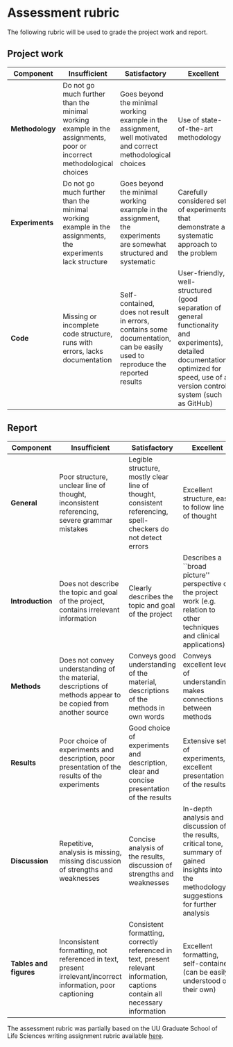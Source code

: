 # Assessment rubric

The following rubric will be used to grade the project work and report.

## Project work
Component  | Insufficient | Satisfactory | Excellent
--- | --- | --- | ---
**Methodology** | Do not go much further than the minimal working example in the assignments, poor or incorrect methodological choices |  Goes beyond the minimal working example in the assignment, well motivated and correct methodological choices | Use of state-of-the-art methodology
**Experiments** | Do not go much further than the minimal working example in the assignments, the experiments lack structure |  Goes beyond the minimal working example in the assignment, the experiments are somewhat structured and systematic | Carefully considered set of experiments that demonstrate a systematic approach to the problem
**Code** | Missing or incomplete code structure, runs with errors, lacks documentation | Self-contained, does not result in errors, contains some documentation, can be easily used to reproduce the reported results | User-friendly, well-structured (good separation of general functionality and experiments), detailed documentation, optimized for speed, use of a version control system (such as GitHub)

## Report
Component  | Insufficient | Satisfactory | Excellent
--- | --- | --- | ---
**General** | Poor structure, unclear line of thought, inconsistent referencing, severe grammar mistakes | Legible structure, mostly clear line of thought, consistent referencing, spell-checkers do not detect errors | Excellent structure, easy to follow line of thought 
**Introduction** | Does not describe the topic and goal of the project, contains irrelevant information | Clearly describes the topic and goal of the project | Describes a ``broad picture'' perspective of the project work (e.g. relation to other techniques and clinical applications)
**Methods** | Does not convey understanding of the material, descriptions of methods appear to be copied from another source | Conveys good understanding of the material, descriptions of the methods in own words | Conveys excellent level of understanding, makes connections between methods
**Results** | Poor choice of experiments and description, poor presentation of the results of the experiments | Good choice of experiments and description, clear and concise presentation of the results | Extensive set of experiments, excellent presentation of the results 
**Discussion** | Repetitive, analysis is missing, missing discussion of strengths and weaknesses | Concise analysis of the results, discussion of strengths and weaknesses | In-depth analysis and discussion of the results, critical tone, summary of gained insights into the methodology, suggestions for further analysis 
**Tables and figures** | Inconsistent formatting, not referenced in text, present irrelevant/incorrect information, poor captioning | Consistent formatting, correctly referenced in text, present relevant information, captions contain all necessary information | Excellent formatting, self-contained (can be easily understood on their own) 

The assessment rubric was partially based on the UU Graduate School of Life Sciences writing assignment rubric available [here](http://rubric.gsls-uu.nl/rubrics/rubric-writing-assignment).